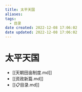 ```yaml
---
title: 太平天国
aliases:
tags:
  - 目录
date created: 2022-12-08 17:06:02
date updated: 2022-12-08 17:06:02
---
```


# 太平天国

- [[天朝田亩制度.md]]
- [[资政新篇.md]]
- [[📋目录.md]]
